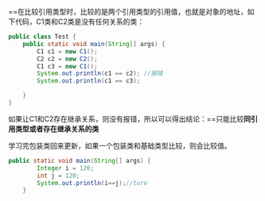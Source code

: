 ==在比较引用类型时，比较的是两个引用类型的引用值，也就是对象的地址，如下代码，C1类和C2类是没有任何关系的类：

```java
public class Test {
    public static void main(String[] args) {
        C1 c1 = new C1();
        C2 c2 = new C2();
        C1 c3 = new C1();
        System.out.println(c1 == c2); //报错
        System.out.println(c1 == c3);

    }
}
```

如果让C1和C2存在继承关系，则没有报错，所以可以得出结论：==只能比较**同引用类型或者存在继承关系的类**

学习完包装类回来更新，如果一个包装类和基础类型比较，则会比较值。

```java
public static void main(String[] args) {
        Integer i = 120;
        int j = 120;
        System.out.println(i==j);//ture
    }
```
